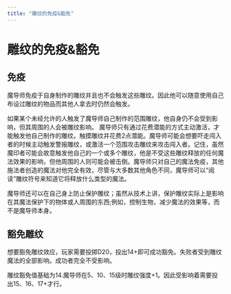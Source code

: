 ```yaml
---
title: "雕纹的免疫&豁免"
---
```

# 雕纹的免疫&豁免

## 免疫

魔导师免疫于自身制作的雕纹并且也不会触发这些雕纹。因此他可以随意使用自己布设过雕纹的物品而其他人拿去时仍然会触发。

如果某个未经允许的人触发了魔导师自己制作的范围雕纹，他自身仍不会受到影响，但其周围的人会被雕纹影响。
魔导师只有通过花费潜能的方式主动激活，才能触发他自己制作的雕纹。触摸雕纹并花费2点潜能。魔导师可能会想要吓走闯入者的时候主动触发警报雕纹，或激活一个范围攻击雕纹来攻击闯入者。记住，虽然魔印者可能会故意触发他自己的一个或多个雕纹，他是不受这些雕纹释放的任何魔法效果的影响，但他周围的人则可能会被击倒。魔导师只对自己的魔法免疫，其他施法者创造的魔法对他完全有效，尽管与大多数其他角色不同，魔导师可以“阅读”雕纹符号来知道它将释放什么类型的魔法。

魔导师还可以在自己身上防止保护雕纹；虽然从技术上讲，保护雕纹实际上是影响在其魔法保护下的物体或人周围的东西;例如，控制生物，减少魔法的效果等，而不是魔导师本身。

## 豁免雕纹

想要豁免雕纹效应，玩家需要投掷D20，投出14+即可成功豁免。失败者受到雕纹魔法的全部影响。成功者完全不受影响。

雕纹豁免值基础为14.魔导师在5、10、15级时雕纹强度+1。因此受影响着需要投出15、16、17+才行。
